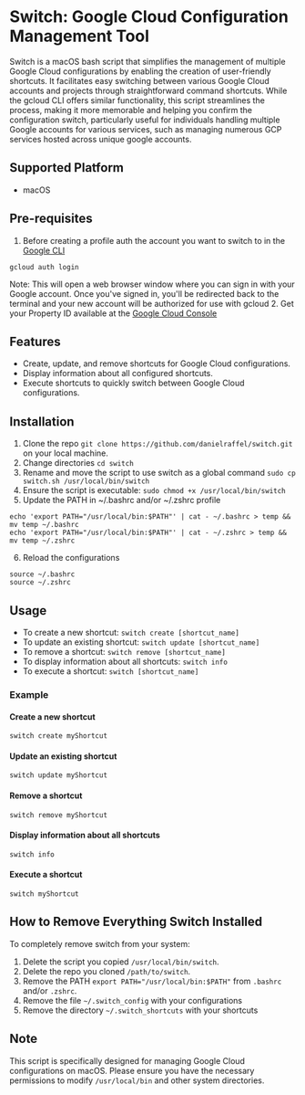 # Switch: Google Cloud Configuration Management Tool

Switch is a macOS bash script that simplifies the management of multiple Google Cloud configurations by enabling the creation of user-friendly shortcuts. It facilitates easy switching between various Google Cloud accounts and projects through straightforward command shortcuts. While the gcloud CLI offers similar functionality, this script streamlines the process, making it more memorable and helping you confirm the configuration switch, particularly useful for individuals handling multiple Google accounts for various services, such as managing numerous GCP services hosted across unique google accounts.

## Supported Platform
- macOS

## Pre-requisites
1. Before creating a profile auth the account you want to switch to in the [Google CLI](https://cloud.google.com/sdk/gcloud#download_and_install_the)
```
gcloud auth login
```
Note: This will open a web browser window where you can sign in with your Google account.
Once you've signed in, you'll be redirected back to the terminal and your new account will be authorized for use with gcloud
2. Get your Property ID available at the [Google Cloud Console](http://console.cloud.google.com)
 
## Features
- Create, update, and remove shortcuts for Google Cloud configurations.
- Display information about all configured shortcuts.
- Execute shortcuts to quickly switch between Google Cloud configurations.

## Installation
1. Clone the repo `git clone https://github.com/danielraffel/switch.git` on your local machine.
2. Change directories `cd switch`
3. Rename and move the script to use switch as a global command `sudo cp switch.sh /usr/local/bin/switch`
4. Ensure the script is executable: `sudo chmod +x /usr/local/bin/switch`
5. Update the PATH in ~/.bashrc and/or ~/.zshrc profile
```
echo 'export PATH="/usr/local/bin:$PATH"' | cat - ~/.bashrc > temp && mv temp ~/.bashrc
echo 'export PATH="/usr/local/bin:$PATH"' | cat - ~/.zshrc > temp && mv temp ~/.zshrc
```
6. Reload the configurations
```
source ~/.bashrc
source ~/.zshrc
```

## Usage
- To create a new shortcut: `switch create [shortcut_name]`
- To update an existing shortcut: `switch update [shortcut_name]`
- To remove a shortcut: `switch remove [shortcut_name]`
- To display information about all shortcuts: `switch info`
- To execute a shortcut: `switch [shortcut_name]`

### Example
#### Create a new shortcut
`switch create myShortcut`

#### Update an existing shortcut
`switch update myShortcut`

#### Remove a shortcut
`switch remove myShortcut`

#### Display information about all shortcuts
`switch info`

#### Execute a shortcut
`switch myShortcut`

## How to Remove Everything Switch Installed
To completely remove switch from your system:
1. Delete the script you copied `/usr/local/bin/switch`.
2. Delete the repo you cloned `/path/to/switch`.
3. Remove the PATH `export PATH="/usr/local/bin:$PATH"` from `.bashrc` and/or `.zshrc`.
4. Remove the file `~/.switch_config` with your configurations
5. Remove the directory `~/.switch_shortcuts` with your shortcuts

## Note
This script is specifically designed for managing Google Cloud configurations on macOS. Please ensure you have the necessary permissions to modify `/usr/local/bin` and other system directories.
